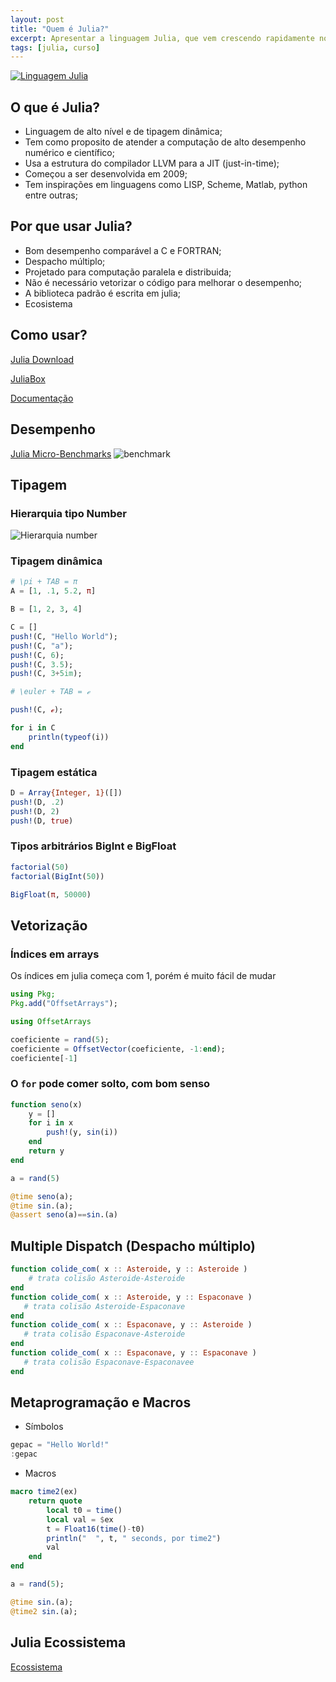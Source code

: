 ```yaml
---
layout: post
title: "Quem é Julia?"
excerpt: Apresentar a linguagem Julia, que vem crescendo rapidamente no meio científico.
tags: [julia, curso]
---
```

[![Linguagem Julia](https://github.com/JuliaLang/julia-logo-graphics/blob/master/images/julia-logo-color.png?raw=true)](https://julialang.org)

## O que é Julia?
- Linguagem de alto nível e de tipagem dinâmica;
- Tem como proposito de atender a computação de alto desempenho numérico e científico;
- Usa a estrutura do compilador LLVM para a JIT (just-in-time);
- Começou a ser desenvolvida em 2009;
- Tem inspirações em linguagens como LISP, Scheme, Matlab, python entre outras;

## Por que usar Julia?

- Bom desempenho comparável a C e FORTRAN;
- Despacho múltiplo;
- Projetado para computação paralela e distribuida;
- Não é necessário vetorizar o código para melhorar o desempenho;
- A biblioteca padrão é escrita em julia;
- Ecosistema 

## Como usar?
[Julia Download](https://julialang.org/downloads/)

[JuliaBox](https://www.juliabox.com)

[Documentação](https://docs.julialang.org/en/v1/)

## Desempenho
[Julia Micro-Benchmarks](https://julialang.org/benchmarks/)
![benchmark](https://julialang.org/images/benchmarks.svg)

## Tipagem
### Hierarquia tipo Number
![Hierarquia number](https://upload.wikimedia.org/wikipedia/commons/4/40/Type-hierarchy-for-julia-numbers.png)

### Tipagem dinâmica
```julia
# \pi + TAB = π
A = [1, .1, 5.2, π]
```
```julia
B = [1, 2, 3, 4]
```
```julia
C = []
push!(C, "Hello World");
push!(C, "a");
push!(C, 6);
push!(C, 3.5);
push!(C, 3+5im);

# \euler + TAB = ℯ

push!(C, ℯ);

for i in C
    println(typeof(i))
end
```
### Tipagem estática
```julia
D = Array{Integer, 1}([])
push!(D, .2)
push!(D, 2)
push!(D, true)
```
### Tipos arbitrários BigInt e BigFloat
```julia
factorial(50)
factorial(BigInt(50))

BigFloat(π, 50000)
```
## Vetorização

### Índices em arrays
Os índices em julia começa com 1, porém é muito fácil de mudar

```julia
using Pkg;
Pkg.add("OffsetArrays");

using OffsetArrays

coeficiente = rand(5);
coeficiente = OffsetVector(coeficiente, -1:end);
coeficiente[-1]
```

### O `for` pode comer solto, com bom senso
```julia
function seno(x)
    y = []
    for i in x
        push!(y, sin(i))
    end
    return y
end

a = rand(5)

@time seno(a);
@time sin.(a);
@assert seno(a)==sin.(a)
```


## Multiple Dispatch (Despacho múltiplo)

```julia
function colide_com( x :: Asteroide, y :: Asteroide )
    # trata colisão Asteroide-Asteroide
end
function colide_com( x :: Asteroide, y :: Espaconave )
   # trata colisão Asteroide-Espaconave
end
function colide_com( x :: Espaconave, y :: Asteroide )
   # trata colisão Espaconave-Asteroide
end
function colide_com( x :: Espaconave, y :: Espaconave )
   # trata colisão Espaconave-Espaconavee
end
```

## Metaprogramação e Macros
- Símbolos
```julia
gepac = "Hello World!"
:gepac
```
- Macros
```julia
macro time2(ex)
    return quote
        local t0 = time()
        local val = $ex
        t = Float16(time()-t0)
        println("  ", t, " seconds, por time2")
        val
    end
end

a = rand(5);

@time sin.(a);
@time2 sin.(a);
```

## Julia Ecossistema
[Ecossistema](https://julialang.org/ecosystems/)

